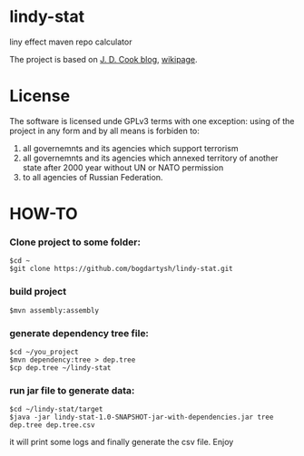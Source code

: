 # lindy-stat
liny effect maven repo calculator

The project is based on [J. D. Cook blog](http://www.johndcook.com/blog/2012/12/17/the-lindy-effect/), [wikipage](https://en.wikipedia.org/wiki/Lindy_Effect).

License
======
The software is licensed unde GPLv3 terms with one exception:
using of the project in any form and by all means is forbiden to:
1. all governemnts and its agencies which support terrorism
2. all governemnts and its agencies which annexed territory of another state after 2000 year without UN or NATO permission
3. to all agencies of Russian Federation.

HOW-TO
======

### Clone project to some folder:

    $cd ~
    $git clone https://github.com/bogdartysh/lindy-stat.git

### build project

    $mvn assembly:assembly

### generate dependency tree file:

    $cd ~/you_project
    $mvn dependency:tree > dep.tree
    $cp dep.tree ~/lindy-stat

### run jar file to generate data:

    $cd ~/lindy-stat/target
    $java -jar lindy-stat-1.0-SNAPSHOT-jar-with-dependencies.jar tree dep.tree dep.tree.csv

it will print some logs and finally generate the csv file. Enjoy
